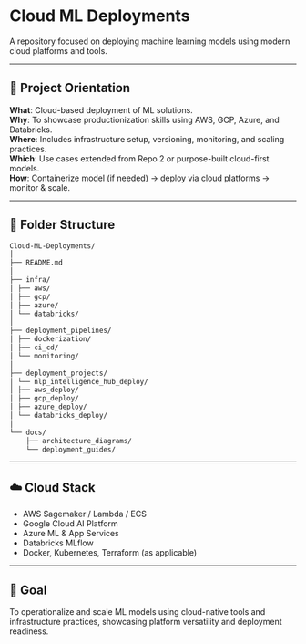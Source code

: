 # Cloud ML Deployments

A repository focused on deploying machine learning models using modern cloud platforms and tools.

---

## 📌 Project Orientation

**What**: Cloud-based deployment of ML solutions.  
**Why**: To showcase productionization skills using AWS, GCP, Azure, and Databricks.  
**Where**: Includes infrastructure setup, versioning, monitoring, and scaling practices.  
**Which**: Use cases extended from Repo 2 or purpose-built cloud-first models.  
**How**: Containerize model (if needed) → deploy via cloud platforms → monitor & scale.

---

## 📁 Folder Structure

```bash
Cloud-ML-Deployments/
│
├── README.md
│
├── infra/
│ ├── aws/
│ ├── gcp/
│ ├── azure/
│ └── databricks/
│
├── deployment_pipelines/
│ ├── dockerization/
│ ├── ci_cd/
│ └── monitoring/
│
├── deployment_projects/
│ └── nlp_intelligence_hub_deploy/
│ ├── aws_deploy/
│ ├── gcp_deploy/
│ ├── azure_deploy/
│ └── databricks_deploy/
│
└── docs/
    ├── architecture_diagrams/
    └── deployment_guides/
```

---

## ☁️ Cloud Stack

- AWS Sagemaker / Lambda / ECS  
- Google Cloud AI Platform  
- Azure ML & App Services  
- Databricks MLflow  
- Docker, Kubernetes, Terraform (as applicable)

---

## 🎯 Goal

To operationalize and scale ML models using cloud-native tools and infrastructure practices, showcasing platform versatility and deployment readiness.
